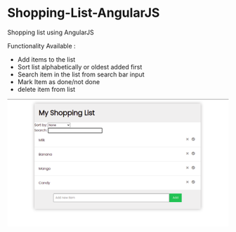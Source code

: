 # Shopping-List-AngularJS
Shopping list using AngularJS

Functionality Available :
- Add items to the list
- Sort list alphabetically or oldest added first
- Search item in the list from search bar input
- Mark Item as done/not done 
- delete item from list

![alt text](https://github.com/SayaliChinchole/Shopping-List-AngularJS/blob/master/ShoppingListUI.png)
